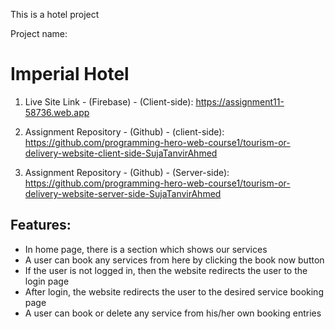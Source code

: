 This is a hotel project

Project name:
# Imperial Hotel

1. Live Site Link - (Firebase) - (Client-side):
https://assignment11-58736.web.app

2. Assignment Repository - (Github) - (client-side):
https://github.com/programming-hero-web-course1/tourism-or-delivery-website-client-side-SujaTanvirAhmed

3. Assignment Repository - (Github) - (Server-side):
https://github.com/programming-hero-web-course1/tourism-or-delivery-website-server-side-SujaTanvirAhmed


## Features:

* In home page, there is a section which shows our services
* A user can book any services from here by clicking the book now button
* If the user is not logged in, then the website redirects the user to the login page
* After login, the website redirects the user to the desired service booking page
* A user can book or delete any service from his/her own booking entries
